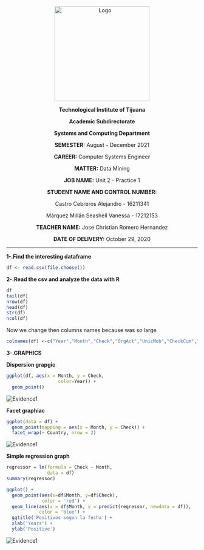 <div align="center">
<img alt="Logo" src="https://www.tijuana.tecnm.mx/wp-content/themes/tecnm/images/logo_TECT.png" width=250 height=250>
</p>

**Technological Institute of Tijuana** 

**Academic Subdirectorate** 

**Systems and Computing Department** 

**SEMESTER:** 
August - December 2021

**CAREER:** 
Computer Systems Engineer

**MATTER:** 
Data Mining

**JOB NAME:** 
Unit 2 - Practice 1

**STUDENT NAME AND CONTROL NUMBER:** 


Castro Cebreros Alejandro - 16211341 

Márquez Millán Seashell Vanessa - 17212153

**TEACHER NAME:** 
Jose Christian Romero Hernandez

**DATE OF DELIVERY:** 
October 29, 2020

</div>

<div align="Justify">

---
**1-.Find the interesting dataframe**

 ```R 
df <- read.csv(file.choose())
```

**2-.Read the csv and analyze the data with R**

````R
df
tail(df)
nrow(df)
head(df)
str(df)
ncol(df)
````
Now we change then columns names because was so large

```R
colnames(df) <-c("Year","Month","Check","OrgAct","UnicMob","CheckCum","OrgAct+","UnicMob+","Delec+","Country")

````
**3-.GRAPHICS**

**Dispersion grapgic**

```R
ggplot(df, aes(x = Month, y = Check, 
                   color=Year)) + 
  geom_point()

````
<p >
    <img alt="Evidence1" src="./G_1.png" >
</p>

**Facet graphiac**

````R
ggplot(data = df) +
  geom_point(mapping = aes(x = Month, y = Check)) +
  facet_wrap(~ Country, nrow = 2)

````
<p >
    <img alt="Evidence1" src="./G_2.png" >
</p>

**Simple regression graph**

````R
regressor = lm(formula = Check ~ Month,
               data = df)
summary(regressor)

ggplot() +
  geom_point(aes(x=df$Month, y=df$Check),
             color = 'red') +
  geom_line(aes(x = df$Month, y = predict(regressor, newdata = df)),
            color = 'blue') +
  ggtitle('Positivos segun la fecha') +
  xlab('Years') +
  ylab('Positive')
````

<p >
    <img alt="Evidence1" src="./G_3.png" >
</p>